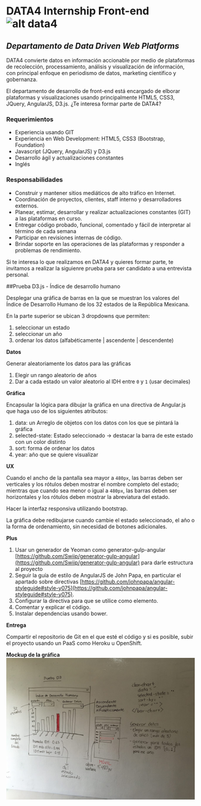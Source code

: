 # DATA4 Internship Front-end ![alt data4](https://media.licdn.com/media/p/6/005/06f/0e0/350be57.png)
## *Departamento de Data Driven Web Platforms*

DATA4 convierte datos en información accionable por medio de plataformas de recolección, processamiento, análisis y visualización de información, con principal enfoque en periodismo de datos, marketing científico y gobernanza.

El departamento de desarrollo de front-end está encargado de elborar plataformas y visualizaciones usando principalmente HTML5, CSS3, JQuery, AngularJS, D3.js. ¿Te interesa formar parte de DATA4? 

### Requerimientos
* Experiencia usando GIT
* Experiencia en Web Development: HTML5, CSS3 (Bootstrap, Foundation)
* Javascript (JQuery, AngularJS) y D3.js
* Desarrollo ágil y actualizaciones constantes
* Inglés

### Responsabilidades
* Construir y mantener sitios mediáticos de alto tráfico en Internet.
* Coordinación de proyectos, clientes, staff interno y desarrolladores externos.
* Planear, estimar, desarrollar y realizar actualizaciones constantes (GIT) a las plataformas en curso.
* Entregar código probado, funcional, comentado y fácil de interpretar al término de cada semana
* Participar en revisiones internas de código.
* Brindar soporte en las operaciones de las plataformas y responder a problemas de rendimiento. 

Si te interesa lo que realizamos en DATA4 y quieres formar parte, te invitamos a realizar la siguienre prueba para ser candidato a una entrevista personal. 

##Prueba D3.js - Índice de desarrollo humano

Desplegar una gráfica de barras en la que se muestran los valores del Índice de Desarrollo Humano de los 32 estados de la República Mexicana.

En la parte superior se ubican 3 dropdowns que permiten:

1. seleccionar un estado
2. seleccionar un año
3. ordenar los datos (alfabéticamente | ascendente | descendente)

**Datos**

Generar aleatoriamente los datos para las gráficas

1. Elegir un rango aleatorio de años
2. Dar a cada estado un valor aleatorio al IDH entre `0` y `1` (usar decimales)

**Gráfica**

Encapsular la lógica para dibujar la gráfica en una directiva de Angular.js que haga uso de los siguientes atributos:

1. data: un Arreglo de objetos con los datos con los que se pintará la gráfica
2. selected-state: Estado seleccionado -> destacar la barra de este estado con un color distinto
3. sort: forma de ordenar los datos
4. year: año que se quiere visualizar

**UX**

Cuando el ancho de la pantalla sea mayor a `480px`, las barras deben ser verticales y los rótulos deben mostrar el nombre completo del estado; mientras que cuando sea menor o igual a `480px`, las barras deben ser horizontales y los rótulos deben mostrar la abreviatura del estado.

Hacer la interfaz responsiva utilizando bootstrap.

La gráfica debe redibujarse cuando cambie el estado seleccionado, el año o la forma de ordenamiento, sin necesidad de botones adicionales.

**Plus**

1. Usar un generador de Yeoman como generator-gulp-angular [https://github.com/Swiip/generator-gulp-angular](https://github.com/Swiip/generator-gulp-angular) para darle estructura al proyecto
2. Seguir la guía de estilo de AngularJS de John Papa, en particular el apartado sobre directivas [https://github.com/johnpapa/angular-styleguide#style-y075](https://github.com/johnpapa/angular-styleguide#style-y075). 
3. Configurar la directiva para que se utilice como elemento.
4. Comentar y explicar el código.
5. Instalar dependencias usando bower.

**Entrega**

Compartir el repositorio de Git en el que esté el código y si es posible, subir el proyecto usando un PaaS como Heroku u OpenShift.

**Mockup de la gráfica**
![alt mockup](assets/pruebaD3.jpg)





